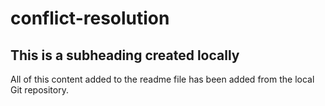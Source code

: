 # conflict-resolution


## This is a subheading created locally

All of this content added to the readme file has been added from the local Git repository.